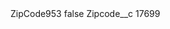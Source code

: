 <?xml version="1.0" encoding="UTF-8"?>
<CustomMetadata xmlns="http://soap.sforce.com/2006/04/metadata" xmlns:xsi="http://www.w3.org/2001/XMLSchema-instance" xmlns:xsd="http://www.w3.org/2001/XMLSchema">
    <label>ZipCode953</label>
    <protected>false</protected>
    <values>
        <field>Zipcode__c</field>
        <value xsi:type="xsd:string">17699</value>
    </values>
</CustomMetadata>
